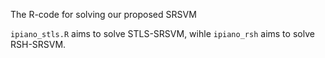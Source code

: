 The R-code for solving our proposed SRSVM

`ipiano_stls.R` aims to solve STLS-SRSVM, wihle `ipiano_rsh` aims to solve RSH-SRSVM.
